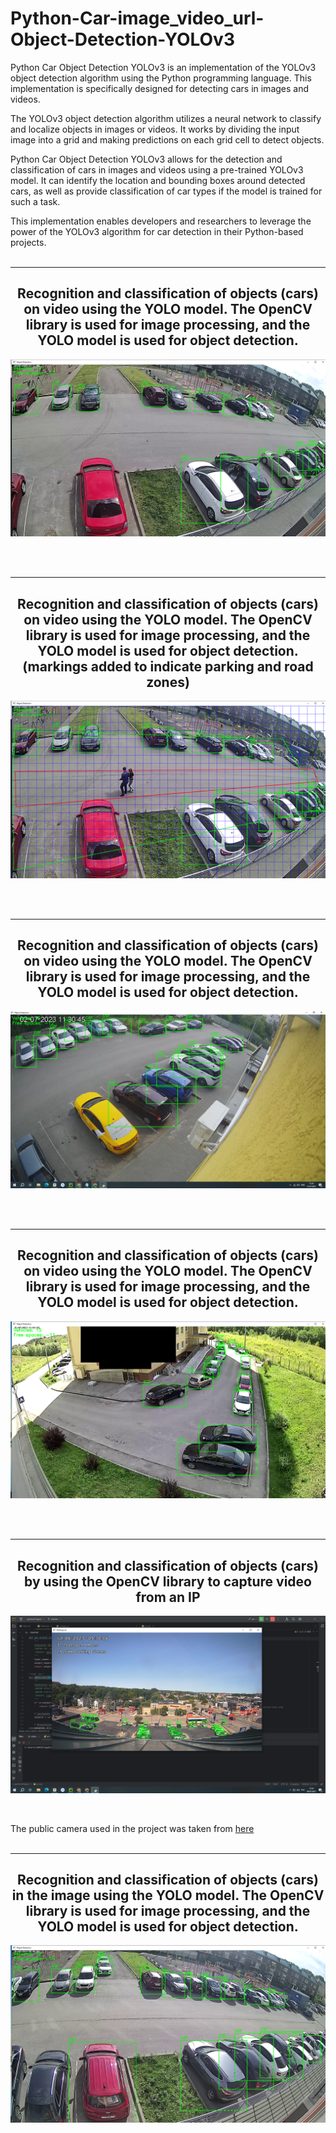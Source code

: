 # Python-Car-image_video_url-Object-Detection-YOLOv3
<p>Python Car Object Detection YOLOv3 is an implementation of the YOLOv3 object detection algorithm using the Python programming language. This implementation is specifically designed for detecting cars in images and videos.

The YOLOv3 object detection algorithm utilizes a neural network to classify and localize objects in images or videos. It works by dividing the input image into a grid and making predictions on each grid cell to detect objects.

Python Car Object Detection YOLOv3 allows for the detection and classification of cars in images and videos using a pre-trained YOLOv3 model. It can identify the location and bounding boxes around detected cars, as well as provide classification of car types if the model is trained for such a task.

This implementation enables developers and researchers to leverage the power of the YOLOv3 algorithm for car detection in their Python-based projects.<br/><br/>



<hr>
<h2 align="center">Recognition and classification of objects (cars) on video using the YOLO model. The OpenCV library is used for image processing, and the YOLO model is used for object detection.</h2>
<p align="center"><img src="https://github.com/evgenyk-nn/Python-Car-image_video_url-Object-Detection-YOLOv3/blob/master/screenshots/screenshot1.png" alt="App Screenshot"></p>
<br/><br/>


<hr>
<h2 align="center">Recognition and classification of objects (cars) on video using the YOLO model. The OpenCV library is used for image processing, and the YOLO model is used for object detection. (markings added to indicate parking and road zones)</h2>
<p align="center"><img src="https://github.com/evgenyk-nn/Python-Car-image_video_url-Object-Detection-YOLOv3/blob/master/screenshots/screenshot2.png" alt="App Screenshot"></p>
<br/><br/>


<hr>
<h2 align="center">Recognition and classification of objects (cars) on video using the YOLO model. The OpenCV library is used for image processing, and the YOLO model is used for object detection.</h2>
<p align="center"><img src="https://github.com/evgenyk-nn/Python-Car-image_video_url-Object-Detection-YOLOv3/blob/master/screenshots/screenshot3.png" alt="App Screenshot"></p>
<br/><br/>


<hr>
<h2 align="center">Recognition and classification of objects (cars) on video using the YOLO model. The OpenCV library is used for image processing, and the YOLO model is used for object detection.</h2>
<p align="center"><img src="https://github.com/evgenyk-nn/Python-Car-image_video_url-Object-Detection-YOLOv3/blob/master/screenshots/screenshot4.png" alt="App Screenshot"></p>
<br/><br/>



<hr>
<h2 align="center">Recognition and classification of objects (cars) by using the OpenCV library to capture video from an IP</h2>
<p align="center"><img src="https://github.com/evgenyk-nn/Python-Car-image_video_url-Object-Detection-YOLOv3/blob/master/screenshots/screenshot5.png" alt="App Screenshot"></p>
<br/>

The public camera used in the project was taken from [here](http://68.188.109.50/cgi-bin/camera)
<br/><br/>



<hr>
<h2 align="center">Recognition and classification of objects (cars) in the image using the YOLO model. The OpenCV library is used for image processing, and the YOLO model is used for object detection.</h2>
<p align="center"><img src="https://github.com/evgenyk-nn/Python-Car-image_video_url-Object-Detection-YOLOv3/blob/master/screenshots/screenshot6.png" alt="App Screenshot"></p>
<br/><br/>

